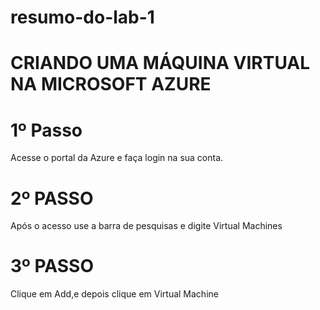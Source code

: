 # resumo-do-lab-1
# CRIANDO UMA MÁQUINA VIRTUAL NA MICROSOFT AZURE

# 1º Passo
Acesse o portal da Azure e faça login na sua conta.

# 2º PASSO
Após o acesso use a barra de pesquisas e digite Virtual Machines

# 3º PASSO
Clique em Add,e depois clique em Virtual Machine